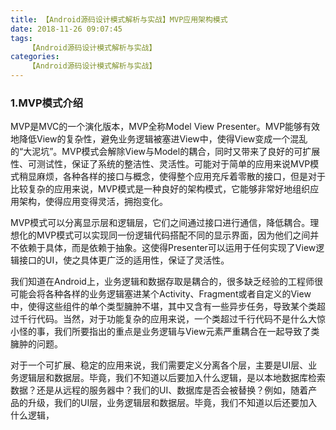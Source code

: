 ```yaml
---
title: 【Android源码设计模式解析与实战】MVP应用架构模式
date: 2018-11-26 09:07:45
tags:
    【Android源码设计模式解析与实战】
categories:
    【Android源码设计模式解析与实战】
---
```




### 1.MVP模式介绍

MVP是MVC的一个演化版本，MVP全称Model View Presenter。MVP能够有效地降低View的复杂性，避免业务逻辑被塞进View中，使得View变成一个混乱的“大泥坑”。MVP模式会解除View与Model的耦合，同时又带来了良好的可扩展性、可测试性，保证了系统的整洁性、灵活性。可能对于简单的应用来说MVP模式稍显麻烦，各种各样的接口与概念，使得整个应用充斥着零散的接口，但是对于比较复杂的应用来说，MVP模式是一种良好的架构模式，它能够非常好地组织应用架构，使得应用变得灵活，拥抱变化。

MVP模式可以分离显示层和逻辑层，它们之间通过接口进行通信，降低耦合。理想化的MVP模式可以实现同一份逻辑代码搭配不同的显示界面，因为他们之间并不依赖于具体，而是依赖于抽象。这使得Presenter可以运用于任何实现了View逻辑接口的UI，使之具体更广泛的适用性，保证了灵活性。

我们知道在Android上，业务逻辑和数据存取是耦合的，很多缺乏经验的工程师很可能会将各种各样的业务逻辑塞进某个Activity、Fragment或者自定义的View中，使得这些组件的单个类型臃肿不堪，其中又含有一些异步任务，导致某个类超过千行代码。当然，对于功能复杂的应用来说，一个类超过千行代码不是什么大惊小怪的事，我们所要指出的重点是业务逻辑与View元素严重耦合在一起导致了类臃肿的问题。

对于一个可扩展、稳定的应用来说，我们需要定义分离各个层，主要是UI层、业务逻辑层和数据层。毕竟，我们不知道以后要加入什么逻辑，是以本地数据库检索数据？还是从远程的服务器中？我们的UI、数据库是否会被替换？例如，随着产品的升级，我们的UI层，业务逻辑层和数据层。毕竟，我们不知道以后还要加入什么逻辑，